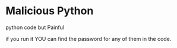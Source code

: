 # Malicious Python
python code but Painful


if you run it YOU can find the password for any of them in the code. 
